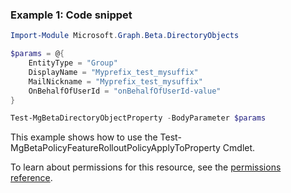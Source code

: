 ### Example 1: Code snippet

```powershell
Import-Module Microsoft.Graph.Beta.DirectoryObjects

$params = @{
	EntityType = "Group"
	DisplayName = "Myprefix_test_mysuffix"
	MailNickname = "Myprefix_test_mysuffix"
	OnBehalfOfUserId = "onBehalfOfUserId-value"
}

Test-MgBetaDirectoryObjectProperty -BodyParameter $params
```
This example shows how to use the Test-MgBetaPolicyFeatureRolloutPolicyApplyToProperty Cmdlet.

To learn about permissions for this resource, see the [permissions reference](/graph/permissions-reference).

